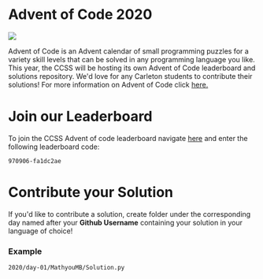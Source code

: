 # Advent of Code 2020

<img src="https://miro.medium.com/max/1200/1*XtCMwEXZe2VcH-jfcHwCBQ.jpeg">

Advent of Code is an Advent calendar of small programming puzzles for a variety skill levels that can be solved in any programming language you like. This year, the CCSS will be hosting its own Advent of Code leaderboard and solutions repository. We'd love for any Carleton students to contribute their solutions! For more information on Advent of Code click <a href="https://adventofcode.com/2020/about">here.</a>

# Join our Leaderboard

To join the CCSS Advent of code leaderboard navigate <a href="https://adventofcode.com/2020/leaderboard">here</a> and enter the following leaderboard code:

`970906-fa1dc2ae`

# Contribute your Solution

If you'd like to contribute a solution, create folder under the corresponding day named after your <b>Github Username</b> containing your solution in your language of choice!

### Example

`2020/day-01/MathyouMB/Solution.py`